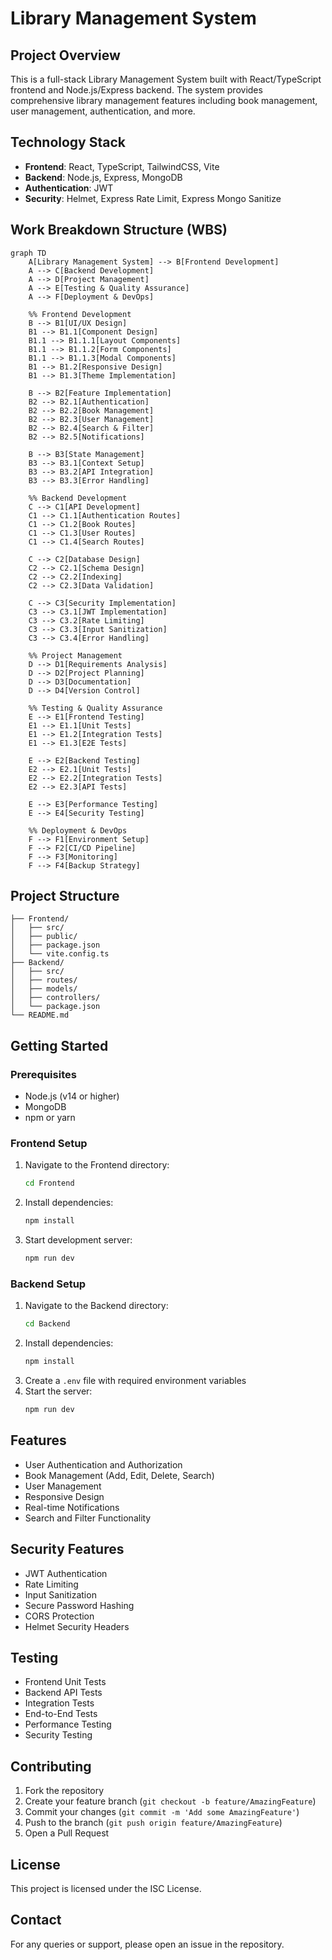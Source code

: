 # Library Management System

## Project Overview
This is a full-stack Library Management System built with React/TypeScript frontend and Node.js/Express backend. The system provides comprehensive library management features including book management, user management, authentication, and more.

## Technology Stack
- **Frontend**: React, TypeScript, TailwindCSS, Vite
- **Backend**: Node.js, Express, MongoDB
- **Authentication**: JWT
- **Security**: Helmet, Express Rate Limit, Express Mongo Sanitize

## Work Breakdown Structure (WBS)

```mermaid
graph TD
    A[Library Management System] --> B[Frontend Development]
    A --> C[Backend Development]
    A --> D[Project Management]
    A --> E[Testing & Quality Assurance]
    A --> F[Deployment & DevOps]

    %% Frontend Development
    B --> B1[UI/UX Design]
    B1 --> B1.1[Component Design]
    B1.1 --> B1.1.1[Layout Components]
    B1.1 --> B1.1.2[Form Components]
    B1.1 --> B1.1.3[Modal Components]
    B1 --> B1.2[Responsive Design]
    B1 --> B1.3[Theme Implementation]

    B --> B2[Feature Implementation]
    B2 --> B2.1[Authentication]
    B2 --> B2.2[Book Management]
    B2 --> B2.3[User Management]
    B2 --> B2.4[Search & Filter]
    B2 --> B2.5[Notifications]

    B --> B3[State Management]
    B3 --> B3.1[Context Setup]
    B3 --> B3.2[API Integration]
    B3 --> B3.3[Error Handling]

    %% Backend Development
    C --> C1[API Development]
    C1 --> C1.1[Authentication Routes]
    C1 --> C1.2[Book Routes]
    C1 --> C1.3[User Routes]
    C1 --> C1.4[Search Routes]

    C --> C2[Database Design]
    C2 --> C2.1[Schema Design]
    C2 --> C2.2[Indexing]
    C2 --> C2.3[Data Validation]

    C --> C3[Security Implementation]
    C3 --> C3.1[JWT Implementation]
    C3 --> C3.2[Rate Limiting]
    C3 --> C3.3[Input Sanitization]
    C3 --> C3.4[Error Handling]

    %% Project Management
    D --> D1[Requirements Analysis]
    D --> D2[Project Planning]
    D --> D3[Documentation]
    D --> D4[Version Control]

    %% Testing & Quality Assurance
    E --> E1[Frontend Testing]
    E1 --> E1.1[Unit Tests]
    E1 --> E1.2[Integration Tests]
    E1 --> E1.3[E2E Tests]

    E --> E2[Backend Testing]
    E2 --> E2.1[Unit Tests]
    E2 --> E2.2[Integration Tests]
    E2 --> E2.3[API Tests]

    E --> E3[Performance Testing]
    E --> E4[Security Testing]

    %% Deployment & DevOps
    F --> F1[Environment Setup]
    F --> F2[CI/CD Pipeline]
    F --> F3[Monitoring]
    F --> F4[Backup Strategy]
```

## Project Structure
```
├── Frontend/
│   ├── src/
│   ├── public/
│   ├── package.json
│   └── vite.config.ts
├── Backend/
│   ├── src/
│   ├── routes/
│   ├── models/
│   ├── controllers/
│   └── package.json
└── README.md
```

## Getting Started

### Prerequisites
- Node.js (v14 or higher)
- MongoDB
- npm or yarn

### Frontend Setup
1. Navigate to the Frontend directory:
   ```bash
   cd Frontend
   ```
2. Install dependencies:
   ```bash
   npm install
   ```
3. Start development server:
   ```bash
   npm run dev
   ```

### Backend Setup
1. Navigate to the Backend directory:
   ```bash
   cd Backend
   ```
2. Install dependencies:
   ```bash
   npm install
   ```
3. Create a `.env` file with required environment variables
4. Start the server:
   ```bash
   npm run dev
   ```

## Features
- User Authentication and Authorization
- Book Management (Add, Edit, Delete, Search)
- User Management
- Responsive Design
- Real-time Notifications
- Search and Filter Functionality

## Security Features
- JWT Authentication
- Rate Limiting
- Input Sanitization
- Secure Password Hashing
- CORS Protection
- Helmet Security Headers

## Testing
- Frontend Unit Tests
- Backend API Tests
- Integration Tests
- End-to-End Tests
- Performance Testing
- Security Testing

## Contributing
1. Fork the repository
2. Create your feature branch (`git checkout -b feature/AmazingFeature`)
3. Commit your changes (`git commit -m 'Add some AmazingFeature'`)
4. Push to the branch (`git push origin feature/AmazingFeature`)
5. Open a Pull Request

## License
This project is licensed under the ISC License.

## Contact
For any queries or support, please open an issue in the repository. 